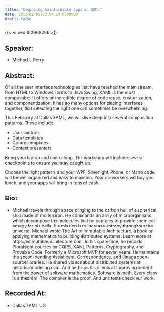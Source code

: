 ```yaml
---
title: "Composing maintainable apps in XAML"
date: 2013-02-05T23:04:59.0000000
draft: false
---
```


{{< vimeo 102968266 >}}

## Speaker:

 - Michael L Perry

## Abstract:

<p>Of all the user interface technologies that have reached the main stream, from HTML to Windows Forms to Java Swing, XAML is the most composable. It offers an incredible degree of code reuse, customization, and componentization. It has so many options for piecing interfaces together, that selecting the right one can sometimes be overwhelming.</p>
<p>
This February at Dallas XAML, we will dive deep into several composition patterns. These include:</p>
<ul>
<li>User controls</li>
<li>Data templates</li>
<li>Control templates</li>
<li>Content presenters</li>
</ul>
<p>Bring your laptop and code along. The workshop will include several checkpoints to ensure you stay caught up.</p>
<p>Choose the right pattern, and your WPF, Silverlight, Phone, or Metro code will be well organized and easy to maintain. Your co-workers will buy you lunch, and your apps will bring in tons of cash.
</p>

## Bio:

 - <p>Michael travels through space clinging to the carbon hull of a spherical ship made of molten iron. He commands an army of microorganisms which decompose the molecules that he captures to provide chemical energy for his cells. His mission is to increase entropy throughout the universe. Michael wrote The Art of Immutable Architecture, a book on applying mathematics to building distributed systems. Learn more at https://immutablearchitecture.com. In his spare time, he records Pluralsight courses on CQRS, XAML Patterns, Cryptography, and Provable Code. Formerly a Microsoft MVP for seven years. He maintains the spoon-bending Assisticant, Correspondence, and Jinaga open-source libraries. He shared videos about distributed systems at historicalmodeling.com. And he helps his clients at Improving benefit from the power of software mathematics. Software is math. Every class is a theorem. The compiler is the proof. And unit tests check our work.</p>

## Recorded At:

 - Dallas XAML UG

